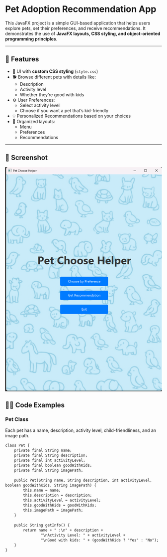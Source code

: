 #  Pet Adoption Recommendation App

This JavaFX project is a simple GUI-based application that helps users explore pets, set their preferences, and receive recommendations. It demonstrates the use of **JavaFX layouts, CSS styling, and object-oriented programming principles**.

---

## 🚀 Features
- 🎨  UI with **custom CSS styling** (`style.css`)
- 🐕 Browse different pets with details like:
  - Description
  - Activity level
  - Whether they’re good with kids
- ⚙️ User Preferences:
  - Select activity level
  - Choose if you want a pet that’s kid-friendly
- 💡 Personalized Recommendations based on your choices
- 📂 Organized layouts:
  - Menu
  - Preferences
  - Recommendations

---

## 📸 Screenshot  

![App screenshot](screenshot.png)


## 🧑‍💻 Code Examples

### Pet Class
Each pet has a name, description, activity level, child-friendliness, and an image path.

```
class Pet {
    private final String name;
    private final String description;
    private final int activityLevel;
    private final boolean goodWithKids;
    private final String imagePath;

    public Pet(String name, String description, int activityLevel, boolean goodWithKids, String imagePath) {
        this.name = name;
        this.description = description;
        this.activityLevel = activityLevel;
        this.goodWithKids = goodWithKids;
        this.imagePath = imagePath;
    }

    public String getInfo() {
        return name + " :\n" + description +
                "\nActivity Level: " + activityLevel +
                "\nGood with kids: " + (goodWithKids ? "Yes" : "No");
    }
}
```
